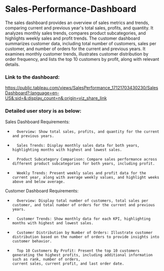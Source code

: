 # Sales-Performance-Dashboard

The sales dashboard provides an overview of sales metrics and trends, comparing current and previous year's total sales, profits, and quantity. 
It analyzes monthly sales trends, compares product subcategories, and highlights weekly sales and profit trends.
The customer dashboard summarizes customer data, including total number of customers, sales per customer, and number of orders for the current and previous years.
It examines monthly customer trends, illustrates customer distribution by order frequency, and lists the top 10 customers by profit, along with relevant details.

### Link to the dashboard: 
https://public.tableau.com/views/SalesPerformance_17121703430230/SalesDashboard?:language=en-US&:sid=&:display_count=n&:origin=viz_share_link

### Detailed user story is as below:
Sales Dashboard Requirements:
* 		Overview: Show total sales, profits, and quantity for the current and previous years.
* 		Sales Trends: Display monthly sales data for both years, highlighting months with highest and lowest sales.
* 		Product Subcategory Comparison: Compare sales performance across different product subcategories for both years, including profit.
* 		Weekly Trends: Present weekly sales and profit data for the current year, along with average weekly values, and highlight weeks above and below average.
  
Customer Dashboard Requirements:
* 		Overview: Display total number of customers, total sales per customer, and total number of orders for the current and previous years.
* 		Customer Trends: Show monthly data for each KPI, highlighting months with highest and lowest sales.
* 		Customer Distribution by Number of Orders: Illustrate customer distribution based on the number of orders to provide insights into customer behavior.
* 		Top 10 Customers By Profit: Present the top 10 customers generating the highest profits, including additional information such as rank, number of orders,
      current sales, current profit, and last order date.
